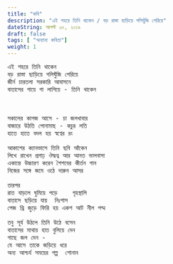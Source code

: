 ```yaml
---
title: "কবি"
description: "এই শহরে তিনি থাকেন / বড় রাস্তা ছাড়িয়ে গলিঘুঁজি পেরিয়ে"
dateString: আগস্ট ৩০, ২০১৯
draft: false
tags: [ "অন্যান্য কবিতা"]
weight: 1
---
```


<pre>
এই শহরে তিনি থাকেন  
বড় রাস্তা ছাড়িয়ে গলিঘুঁজি পেরিয়ে  
জীর্ন চারতলা সরকারি আবাসনে  
বাতাসের গায়ে গা লাগিয়ে - তিনি থাকেন  



সকালের কাগজ আসে - চা জলখাবার 
বাজারে উঠতি পোনামাছ - কচুর লতি 
হাতে হাতে বদল হয় স্বপ্বের রং 

আকাশের ক্যানভাসে তিনি ছবি আঁকেন 
লিখে রাখেন প্রগাঢ় ঔদ্ধত্ব আর আনত ভালবাসা 
একান্তে উচ্চারণ করেন শৈশবের কীর্তন গান 
নিজের সঙ্গে জমে ওঠে দারুন আসর

তারপর 
রাত বাড়লে ঘুমিয়ে পড়ে    গৃহস্থালি 
বাতাসে ছড়িয়ে যায়  নিঃশাস 
পেজ থ্রি জুড়ে ফিরি হয় একশ আট নীল পদ্ম

তবু সূর্য উঠলে তিনি উঠে বসেন 
বাতাসের মাথায় হাত বুলিয়ে দেন 
গাছে জল দেন - 
যে আসে তাকে জড়িয়ে ধরে 
অন্য আশ্চর্য সময়ের গল্প  শোনান
<pre>
